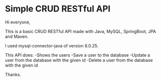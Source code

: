 # Simple CRUD RESTful API

Hi everyone,

This is a basic CRUD RESTful API made with Java, MySQL, SpringBoot, JPA and Maven.

I used mysql-connector-java of version 8.0.25.

This API does:
 -Shows the users
 -Save a user to the database
 -Update a user from the database with the given id
 -Delete a user from the database with the given id

Thanks.
